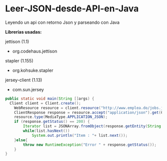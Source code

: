 Leer-JSON-desde-API-en-Java
===========================

Leyendo un api con retorno Json y parseando con Java

**Librerías usadas:** 

jettison (1.1)
- org.codehaus.jettison

stapler (1.155)
- org.kohsuke.stapler

jersey-client (1.13)
- com.sun.jersey

```java
public static void main(String []args) {
  Client client = Client.create();
	WebResource resource = client.resource("http://www.emplea.do/jobs.json");
	ClientResponse response = resource.accept("application/json").get(ClientResponse.class);
	resource.type(MediaType.APPLICATION_JSON);
	if (response.getStatus() == 200) {
		Iterator list = JSONArray.fromObject(response.getEntity(String.class)).listIterator();
		while(list.hasNext())
			System.out.println("Item : "+ list.next());
	}else{
		throw new RuntimeException("Error " + response.getStatus());
	}
}
```
